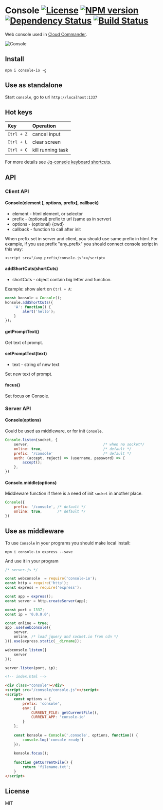 Console [![License][LicenseIMGURL]][LicenseURL] [![NPM version][NPMIMGURL]][NPMURL] [![Dependency Status][DependencyStatusIMGURL]][DependencyStatusURL] [![Build Status][BuildStatusIMGURL]][BuildStatusURL]
=======
[NPMIMGURL]:                https://img.shields.io/npm/v/console-io.svg?style=flat
[BuildStatusIMGURL]:        https://img.shields.io/travis/cloudcmd/console-io/master.svg?style=flat
[DependencyStatusIMGURL]:   https://img.shields.io/david/cloudcmd/console-io.svg?style=flat
[LicenseIMGURL]:            https://img.shields.io/badge/license-MIT-317BF9.svg?style=flat
[NPM_INFO_IMG]:             https://nodei.co/npm/console-io.png
[NPMURL]:                   https://npmjs.org/package/console-io "npm"
[BuildStatusURL]:           https://travis-ci.org/cloudcmd/console-io  "Build Status"
[DependencyStatusURL]:      https://david-dm.org/cloudcmd/console-io "Dependency Status"
[LicenseURL]:               https://tldrlegal.com/license/mit-license "MIT License"

Web console used in [Cloud Commander](http://cloudcmd.io).

![Console](https://raw.githubusercontent.com/cloudcmd/console/master/img/console.png "Console")

## Install

`npm i console-io -g`

## Use as standalone

Start `console`, go to url `http://localhost:1337`

## Hot keys

|Key                    |Operation
|:----------------------|:--------------------------------------------
| `Ctrl + Z`            | cancel input
| `Ctrl + L`            | clear screen
| `Ctrl + C`            | kill running task

For more details see [Jq-console keyboard shortcuts](https://github.com/replit/jq-console#default-key-config).

## API

### Client API

#### Console(element [, options, prefix], callback)

- element   - html element, or selector
- prefix    - (optional) prefix to url (same as in server)
- options   - (optional) {cwd}
- callback  - function to call after init

When prefix set in server and client, you should use same prefix in html.
For example, if you use prefix "any_prefix" you should connect
console script in this way:

`<script src="/any_prefix/console.js"></script>`

#### addShortCuts(shortCuts)

- shortCuts - object contain big letter and function.

Example: show alert on `Ctrl + A`:

```js
const konsole = Console();
konsole.addShortCuts({
    'A': function() {
        alert('hello');
    }
});
```

#### getPromptText()

Get text of prompt.

#### setPromptText(text)

- text - string of new text

Set new text of prompt.

#### focus()

Set focus on Console.

### Server API

#### Console(options)

Could be used as middleware, or for init `Console`.

```js
Console.listen(socket, {
    server,                                  /* when no socket*/
    online: true,                            /* default */
    prefix: '/console'                       /* default */
    auth: (accept, reject) => (username, password) => {
        accept();
    },
})
```

#### Console.middle(options)

Middleware function if there is a need of init `socket` in another place.

```js
Console({
    prefix: '/console', /* default */
    online: true,       /* default */
})
```

## Use as middleware

To use `Console` in your programs you should make local install:

`npm i console-io express --save`

And use it in your program

```js
/* server.js */

const webconsole  = require('console-io');
const http = require('http');
const express = require('express');

const app = express();
const server = http.createServer(app);

const port = 1337;
const ip = '0.0.0.0';

const online = true;
app .use(webconsole({
    server,
    online, /* load jquery and socket.io from cdn */
})).use(express.static(__dirname));

webconsole.listen({
    server
});

server.listen(port, ip);
```

```html
<!-- index.html -->

<div class="console"></div>
<script src="/console/console.js"></script>
<script>
    const options = {
        prefix: 'console',
        env: {
            CURRENT_FILE: getCurrentFile(),
            CURRENT_APP: 'console-io'
        }
    };
    
    const konsole = Console('.console', options, function() {
        console.log('console ready')
    });
    
    konsole.focus();
    
    function getCurrentFile() {
        return 'filename.txt';
    }
</script>
```

## License

MIT

